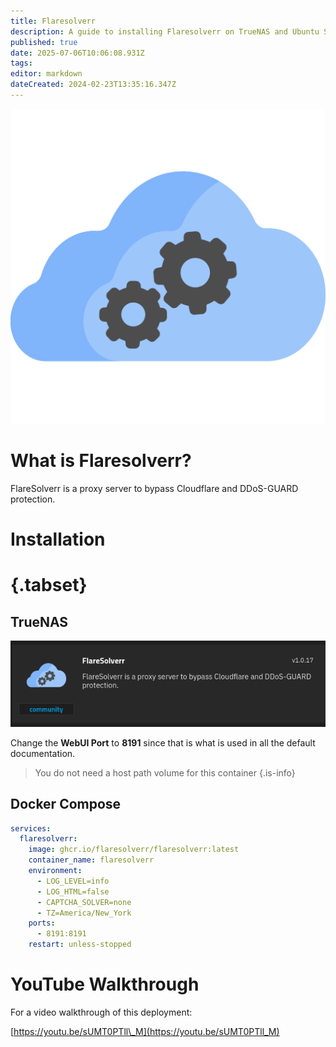 ```yaml
---
title: Flaresolverr
description: A guide to installing Flaresolverr on TrueNAS and Ubuntu Server LTS
published: true
date: 2025-07-06T10:06:08.931Z
tags: 
editor: markdown
dateCreated: 2024-02-23T13:35:16.347Z
---
```


![flaresolverr.png](/flaresolverr.png)

# What is Flaresolverr?
FlareSolverr is a proxy server to bypass Cloudflare and DDoS-GUARD protection.

# Installation
# {.tabset}
## TrueNAS

![](/screenshot_from_2025-02-07_13-01-56.png)

Change the **WebUI Port** to **8191** since that is what is used in all the default documentation.

> You do not need a host path volume for this container
{.is-info}


## Docker Compose

```yaml
services:
  flaresolverr:
    image: ghcr.io/flaresolverr/flaresolverr:latest
    container_name: flaresolverr
    environment:
      - LOG_LEVEL=info
      - LOG_HTML=false
      - CAPTCHA_SOLVER=none
      - TZ=America/New_York
    ports:
      - 8191:8191
    restart: unless-stopped
```

# YouTube Walkthrough

For a video walkthrough of this deployment:

[https://youtu.be/sUMT0PTll\_M](https://youtu.be/sUMT0PTll_M)